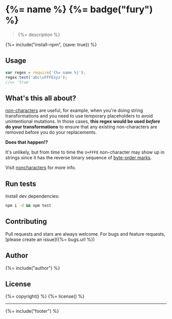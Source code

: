 # {%= name %} {%= badge("fury") %}

> {%= description %}

{%= include("install-npm", {save: true}) %}

## Usage

```js
var regex = require('{%= name %}');
regex.test('abc\uFFFExyz');
//=> 'true'
```

## What's this all about?

[non-characters][wiki] are useful, for example, when you're doing string transformations and you need to use temporary placeholders to avoid unintentional mutations. In those cases, **this regex would be used _before_ do your transformations** to ensure that any existing non-characters are removed before you do your replacements. 

**Does that happen!?**

It's unlikely, but from time to time the `U+FFFE` non-character may show up in strings since it has the reverse binary sequence of [byte-order marks](http://en.wikipedia.org/wiki/Byte_order_mark).

Visit [noncharacters] for more info.

## Run tests

Install dev dependencies:

```bash
npm i -d && npm test
```

## Contributing
Pull requests and stars are always welcome. For bugs and feature requests, [please create an issue]({%= bugs.url %})

## Author
{%= include("author") %}

## License
{%= copyright() %}
{%= license() %}

***

{%= include("footer") %}

[noncharacters]: https://github.com/jonschlinkert/noncharacters
[wiki]: http://en.wikipedia.org/wiki/Universal_Character_Set_characters#Noncharacters
